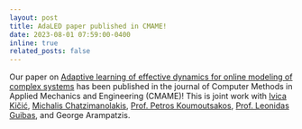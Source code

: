 ```yaml
---
layout: post
title: AdaLED paper published in CMAME!
date: 2023-08-01 07:59:00-0400
inline: true
related_posts: false
---
```


Our paper on [Adaptive learning of effective dynamics for online modeling of complex systems]([https://www.sciencedirect.com/science/article/pii/S0045782523003286?via%3Dihub) has been published in the journal of Computer Methods in Applied Mechanics and Engineering (CMAME)! This is joint work with [Ivica Kičić](https://www.linkedin.com/in/ivica-kicic/), [Michalis Chatzimanolakis](https://www.linkedin.com/in/michalis-chatzimanolakis/), [Prof. Petros Koumoutsakos](https://seas.harvard.edu/person/petros-koumoutsakos), [Prof. Leonidas Guibas](https://geometry.stanford.edu/member/guibas/), and George Arampatzis.
